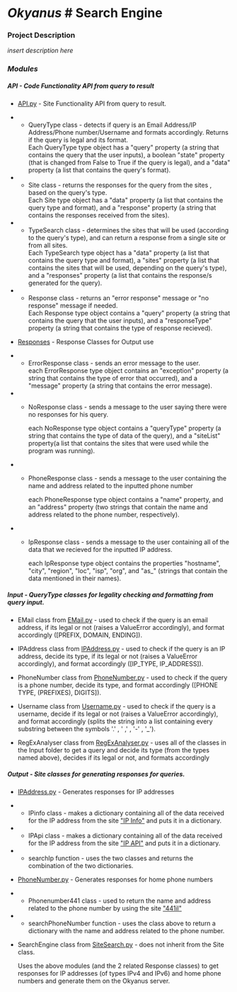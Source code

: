 # ___Okyanus___ # Search Engine

### Project Description

_insert description here_

### *Modules*

##### API - Code Functionality API from query to result

- [API.py](https://github.com/Inbar-Gil/Okyanus/blob/main/API/API.py) - Site Functionality API from query to result.
  

- - QueryType class - detects if query is an Email Address/IP Address/Phone number/Username and formats accordingly.
      Returns if the query is legal and its format.  
      Each QueryType type object has a "query" property (a string that contains the query that the user inputs), a
      boolean "state" property (that is changed from False to True if the query is legal), and a "data" property (a list
      that contains the query's format).


- - Site class - returns the responses for the query from the sites , based on the query's type.  
      Each Site type object has a "data" property (a list that contains the query type and format), and a "response"
      property (a string that contains the responses received from the sites).
    

- - TypeSearch class - determines the sites that will be used (according to the query's type), and can return a
      response from a single site or from all sites.  
      Each TypeSearch type object has a "data" property (a list that contains the query type and format), a "sites"
      property (a list that contains the sites that will be used, depending on the query's type), and a "responses"
      property (a list that contains the response/s generated for the query).
    

- - Response class - returns an "error response" message or "no response" message if needed.  
      Each Response type object contains a "query" property (a string that contains the query that the user inputs), and a "responseType" property (a string that contains the type of response recieved).


- [Responses](https://github.com/Inbar-Gil/Okyanus/blob/main/API/Responses.py) - Response Classes for Output use
  

- - ErrorResponse class - sends an error message to the user.  
      each ErrorResponse type object contains an "exception" property (a string that contains the type of error that occurred), and a "message" property (a string that contains the error message).


- - NoResponse class - sends a message to the user saying there were no responses for his query. 
      
      each NoResponse type object contains a "queryType" property (a string that contains the type of data of the query), and a "siteList" property(a list that contains the sites that were used while the
      program was running).
    

- - PhoneResponse class - sends a message to the user containing the name and address related to the inputted phone number 
      
      each PhoneResponse type object contains a "name" property, and an "address" property (two strings that contain the name and address related to the phone number, respectively).
    

- - IpResponse class - sends a message to the user containing all of the data that we recieved for the inputted IP address.
      
      each IpResponse type object contains the properties "hostname", "city", "region", "loc", "isp", "org", and "as_" (strings that contain the data mentioned in their names).
     

##### Input - QueryType classes for legality checking and formatting from query input.
- EMail class from [EMail.py](https://github.com/Inbar-Gil/Okyanus/blob/main/Input/EMail.py) - used to check if the query is an email address, if its legal or not (raises a ValueError accordingly), and format accordingly ([PREFIX, DOMAIN, ENDING]).


- IPAddress class from [IPAddress.py](https://github.com/Inbar-Gil/Okyanus/blob/main/Input/IPAddress.py) - used to check if the query is an IP address, decide its type, if its legal or not (raises a ValueError accordingly), and format accordingly ([IP_TYPE, IP_ADDRESS]).


- PhoneNumber class from [PhoneNumber.py](https://github.com/Inbar-Gil/Okyanus/blob/main/Input/PhoneNumber.py) - used to check if the query is a phone number, decide its type, and format accordingly ([PHONE TYPE, (PREFIXES), DIGITS]).


- Username class from [Username.py](https://github.com/Inbar-Gil/Okyanus/blob/main/Input/Username.py) - used to check if the query is a username, decide if its legal or not (raises a ValueError accordingly), and format accordingly (splits the string into a list containing every substring between the symbols '.' , ' ,' , '-' , '_').


- RegExAnalyser class from [RegExAnalyser.py](https://github.com/Inbar-Gil/Okyanus/blob/main/Input/RegExAnalyzer.py) - uses all of the classes in the Input folder to get a query and decide its type (from the types named above), decides if its legal or not, and formats accordingly

##### Output - Site classes for generating responses for queries.
- [IPAddress.py](https://github.com/Inbar-Gil/Okyanus/blob/main/Output/IPAddress.py) - Generates responses for IP addresses
- - IPinfo class - makes a dictionary containing all of the data received for the IP address from the site ["IP Info"](https://ipinfo.io/) and puts it in a dictionary.
    
- - IPApi class - makes a dictionary containing all of the data received for the IP address from the site ["IP API"](https://ip-api.com/) and puts it in a dictionary.
    
- - searchIp function - uses the two classes and returns the combination of the two dictionaries.
    
    
- [PhoneNumber.py](https://github.com/Inbar-Gil/Okyanus/blob/main/Output/PhoneNumber.py) - Generates responses for home phone numbers
- - Phonenumber441 class - used to return the name and address related to the phone number by using the site ["441il"](https://441il.com/)
    
- - searchPhoneNumber function - uses the class above to return a dictionary with the name and address related to the phone number.
    

- SearchEngine class from [SiteSearch.py](https://github.com/Inbar-Gil/Okyanus/blob/main/Output/SiteSearch.py) - does not inherit from the Site class.

    Uses the above modules (and the 2 related Response classes) to get responses for IP addresses (of types IPv4 and IPv6) and home phone numbers and generate them on the Okyanus server.



